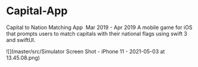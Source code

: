 # Capital-App

Capital to Nation Matching App ​ Mar 2019 - Apr 2019
A mobile game for iOS that prompts users to match capitals with their national flags using swift 3 and swiftUI.


![](master/src/Simulator Screen Shot - iPhone 11 - 2021-05-03 at 13.45.08.png)
